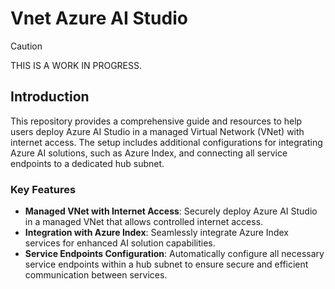 # Vnet Azure AI Studio

>[!CAUTION]
>THIS IS A WORK IN PROGRESS.

## Introduction

This repository provides a comprehensive guide and resources to help users deploy Azure AI Studio in a managed Virtual Network (VNet) with internet access. The setup includes additional configurations for integrating Azure AI solutions, such as Azure Index, and connecting all service endpoints to a dedicated hub subnet.

### Key Features

- **Managed VNet with Internet Access**: Securely deploy Azure AI Studio in a managed VNet that allows controlled internet access.
- **Integration with Azure Index**: Seamlessly integrate Azure Index services for enhanced AI solution capabilities.
- **Service Endpoints Configuration**: Automatically configure all necessary service endpoints within a hub subnet to ensure secure and efficient communication between services.
